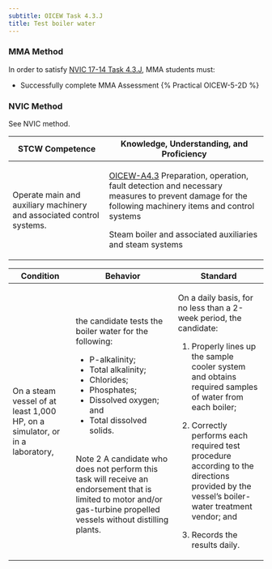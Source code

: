 ```yaml
---
subtitle: OICEW Task 4.3.J 
title: Test boiler water
---
```



### MMA Method

In order to satisfy  [NVIC 17-14  Task  4.3.J](/stcw23/assets/images/nvic-17-14.pdf), MMA students must:

* Successfully complete MMA Assessment {% Practical OICEW-5-2D %}


### NVIC Method

<a onclick="togglevisibility('nvic_methods')" >See NVIC method.</a>

<div id='nvic_methods' class='hide'>

<table>
<thead>
<tr>
<th class='forty'> STCW Competence </th>
<th class='sixty'> Knowledge, Understanding, and Proficiency </th>
</tr>
</thead>




<tbody>
<tr><td markdown='1'>

Operate main and auxiliary machinery and associated control systems.

</td><td markdown='1'>

[OICEW-A4.3](../../tables/31.html#OICEW-A4.3) Preparation, operation, fault detection and necessary measures to prevent damage for the following machinery  items and control systems 

Steam boiler and associated auxiliaries and steam systems

</td></tr>


</tbody>
</table>


<table>
<thead>
<tr><th class='twenty'>  Condition </th><th class='twenty'> Behavior </th><th  class='sixty'>Standard </th></tr>
</thead>
<tbody >



<tr><td markdown='1'>

On a steam vessel of at least 1,000 HP, on a simulator, or in a laboratory,

</td><td markdown='1'>

the candidate tests the boiler water for the following: 

* P-alkalinity; 
* Total alkalinity; 
* Chlorides; 
* Phosphates; 
* Dissolved oxygen; and 
* Total dissolved solids.

<br>

<div class="tooltip">Note 2
<span class="tooltiptext">
A candidate who does not perform this task will receive an endorsement that is limited to motor and/or gas-turbine propelled vessels without distilling plants.
</span>
</div>


</td><td markdown='1'>

On a daily basis, for no less than a 2-week period, the candidate:

1. Properly lines up the sample cooler system and obtains required samples of water from each boiler;

2. Correctly performs each required test procedure according to the directions provided by the vessel’s boiler-water treatment vendor; and

3. Records the results daily.

</td></tr>
</tbody>
</table>
</div>
